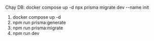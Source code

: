 Chạy DB: docker compose up -d
npx prisma migrate dev --name init

1) docker compose up -d
2) npm run prisma:generate
3) npm run prisma:migrate
4) npm run dev
